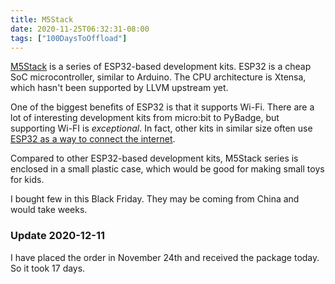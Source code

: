 ```yaml
---
title: M5Stack
date: 2020-11-25T06:32:31-08:00
tags: ["100DaysToOffload"]
---
```


[M5Stack](https://m5stack.com/) is a series of ESP32-based development kits. ESP32 is a cheap SoC microcontroller, similar to Arduino. The CPU architecture is Xtensa, which hasn't been supported by LLVM upstream yet.

One of the biggest benefits of ESP32 is that it supports Wi-Fi. There are a lot of interesting development kits from micro:bit to PyBadge, but supporting Wi-FI is *exceptional*. In fact, other kits in similar size often use [ESP32 as a way to connect the internet](https://learn.adafruit.com/adafruit-pybadge/frequently-asked-questions).

Compared to other ESP32-based development kits, M5Stack series is enclosed in a small plastic case, which would be good for making small toys for kids.

I bought few in this Black Friday. They may be coming from China and would take weeks.

### Update 2020-12-11

I have placed the order in November 24th and received the package today. So it took 17 days.
